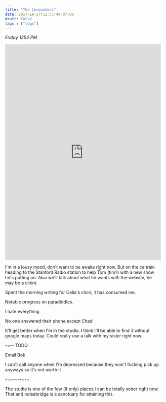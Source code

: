 ```yaml
---
title: "The Innovators"
date: 2017-10-27T12:53:49-07:00
draft: false
tags : ["logs"]
---
```


*Friday 1254 PM*

<iframe width="100%" height="700" scrolling="no" frameborder="no" src="https://w.soundcloud.com/player/?url=https%3A//api.soundcloud.com/tracks/349281943%3Fsecret_token%3Ds-anj0Q&amp;color=%23ff5500&amp;auto_play=false&amp;hide_related=false&amp;show_comments=true&amp;show_user=true&amp;show_reposts=false&amp;show_teaser=true&amp;visual=true"></iframe>

I'm in a lousy mood, don't want to be awake right now. But on the caltrain heading to the Stanford Radio station to help Tom (tim?) with a new show he's putting on. Also we'll talk about what he wants with the website, he may be a client.

Spent the morning writing for Celia's choir, it has consumed me.

Notable progress on paradiddles.

I hate everything

No one answered their phone except Chad

It'll get better when I'm in the studio. I think I'll be able to find it without google maps today. Could really use a talk with my sister right now.


-=--
TODO

Email Bob



I can't call anyone when I'm depressed because they won't fucking pick up anyways so it's not worth it

-==-=--=-=

The studio is one of the few (if only) places I can be totally sober right now. That and noisebridge is a sanctuary for attaining this.
